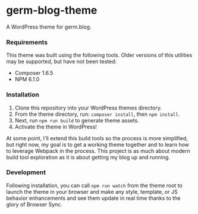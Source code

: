 # germ-blog-theme
A WordPress theme for germ.blog.

### Requirements
This theme was built using the following tools. Older versions of this
 utilities may be supported, but have not been tested:
- Composer 1.6.5
- NPM 6.1.0

### Installation
1. Clone this repository into your WordPress themes directory.
2. From the theme directory, run: `composer install`, then `npm install`.
3. Next, run `npm run build` to generate theme assets.
3. Activate the theme in WordPress!

At some point, I'll extend this build tools so the process is more simplified,
but right now, my goal is to get a working theme together and to learn how
to leverage Webpack in the process. This project is as much about modern
build tool exploration as it is about getting my blog up and running.

### Development
Following installation, you can call `npm run watch` from the theme root
to launch the theme in your browser and make any style, template, or
JS behavior enhancements and see them update in real time thanks to the
glory of Browser Sync.